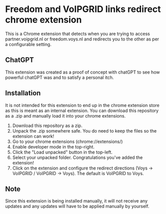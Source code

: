 # Freedom and VoIPGRID links redirect chrome extension
This is a Chrome extension that detects when you are trying to access partner.voipgrid.nl or freedom.voys.nl and redirects you to the other as per a configurable setting.

## ChatGPT
This extension was created as a proof of concept with chatGPT to see how powerful chatGPT was and to satisfy a personal itch.

## Installation
It is not intended for this extension to end up in the chrome extension store as this is meant as an internal extension.
You can download this repository as a .zip and manually load it into your chrome extensions.

1. Download this repository as a zip.
2. Unpack the .zip somewhere safe. You do need to keep the files so the extension can work!
3. Go to your chrome extensions (chrome://extensions/)
4. Enable developer mode in the top-right.
5. Click the "Load unpacked" button in the top-left.
6. Select your unpacked folder. Congratulations you've added the extension!
7. Click on the extension and configure the redirect directions (Voys -> VoIPGRID / VoIPGRID -> Voys). The default is VoIPGRID to Voys.

## Note
Since this extension is being installed manually, it will not receive any updates and any updates will have to be applied manually by yourself.